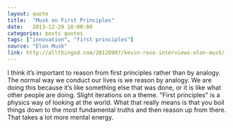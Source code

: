 ```yaml
---
layout: quote
title:  "Musk on First Principles"
date:   2013-12-29 18:00:00
categories: posts quotes
tags: ["innovation", "first principles"]
source: "Elon Musk"
link: http://allthingsd.com/20120907/kevin-rose-interviews-elon-musk/
---
```


I think it’s important to reason from first principles rather than by analogy. The normal way we conduct our lives is we reason by analogy. We are doing this because it’s like something else that was done, or it is like what other people are doing. Slight iterations on a theme. "First principles" is a physics way of looking at the world. What that really means is that you boil things down to the most fundamental truths and then reason up from there. That takes a lot more mental energy.